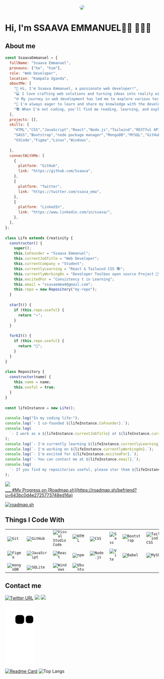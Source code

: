 <div align="center">
  
  <img src="https://camo.githubusercontent.com/683e2187241c641430216c864ce93fc5a0e0dfb232c5a01d1c54b54d63aa8cb2/68747470733a2f2f63646e2e6472696262626c652e636f6d2f75736572732f313136323037372f73637265656e73686f74732f333834383931342f70726f6772616d6d65722e676966" style="width: 250px; border-radius: 50%;">
  
</div>

# Hi, I'm SSAAVA EMMANUEL👋🏼 👨🏻‍💻

## About me

```JavaScript
const SsaavaEmmanuel = {
  fullName: "Ssaava Emmanuel",
  pronouns: ["he", "him"],
  role: "Web Developer",
  location: "Kampala Uganda",
  aboutMe: [
    "👋 Hi, I'm Ssaava Emmanuel, a passionate web developer!",
    "💻 I love crafting web solutions and turning ideas into reality with code.",
    "🌐 My journey in web development has led me to explore various technologies and frameworks.",
    "🚀 I'm always eager to learn and share my knowledge with the developer community.",
    "📚 When I'm not coding, you'll find me reading, learning, and exploring new horizons.",
  ],
  projects: [],
  skills: [
    "HTML","CSS","JavaScript","React","Node.js","Tailwind","RESTful APIs","Babel",
    "SASS","Bootstrap","node package manager","MongoDB","MYSQL","GitHub","Git",
    "VSCode","Figma","Linux","Windows",

  ],
  connectWithMe: [
    {
      platform: "GitHub",
      link: "https://github.com/Ssaava",
    },
    {
      platform: "Twitter",
      link: "https://twitter.com/ssava_ema",
    },
    {
      platform: "LinkedIn",
      link: "https://www.linkedin.com/in/ssava/",
    },
  ],
};

class Life extends Creativity {
  constructor() {
    super();
    this.CoFounder = "Ssaava Emmanuel";
    this.currentJobTitle = "Web Developer";
    this.currentCompany = "Student";
    this.currentlyLearning = "React & Tailwind CSS 📚";
    this.currentlyWorkingOn = "Developer Toolbox open source Project 🌱";
    this.excitedFor = "Consistency t in Learning";
    this.email = "ssavaemma4@gmail.com";
    this.repo = new Repository("my-repo");
  }

  starIt() {
    if (this.repo.useful) {
      return "⭐";
    }
  }

  forkIt() {
    if (this.repo.useful) {
      return "🍴";
    }
  }
}

class Repository {
  constructor(name) {
    this.name = name;
    this.useful = true;
  }
}

const lifeInstance = new Life();

console.log("In my coding life:");
console.log(`- I co-founded ${lifeInstance.CoFounder}.`);
console.log(
  `- I work as a ${lifeInstance.currentJobTitle} at ${lifeInstance.currentCompany}.`
);
console.log(`- I'm currently learning ${lifeInstance.currentlyLearning}.`);
console.log(`- I'm working on ${lifeInstance.currentlyWorkingOn}.`);
console.log(`- I'm excited for ${lifeInstance.excitedFor}.`);
console.log(`- You can contact me at ${lifeInstance.email}.`);
console.log(
  `- If you find my repositories useful, please star them ${lifeInstance.starIt()} or fork them ${lifeInstance.forkIt()}.`
);

```

<div>
  <a href="https://github.com/Ssaava/Ssaava">
  <img height="180em"  src="https://github-readme-stats.vercel.app/api?username=Ssaava&show_icons=true&theme=radical&include_all_commits=true&count_private=true"/>
</div>
___
#My Progress on [Roadmap.sh](https://roadmap.sh/befriend?u=643bc0d4e2725773748ed16a)

[![roadmap.sh](https://api.roadmap.sh/v1-badge/wide/643bc0d4e2725773748ed16a?variant=dark)](https://roadmap.sh/befriend?u=643bc0d4e2725773748ed16a)

## Things I Code With

<div align="center">
	<table>
		<tr>
			<td><code><img width="50" src="https://user-images.githubusercontent.com/25181517/192108372-f71d70ac-7ae6-4c0d-8395-51d8870c2ef0.png" alt="Git" title="Git"/></code></td>
			<td><code><img width="50" src="https://user-images.githubusercontent.com/25181517/192108374-8da61ba1-99ec-41d7-80b8-fb2f7c0a4948.png" alt="GitHub" title="GitHub"/></code></td>
			<td><code><img width="50" src="https://user-images.githubusercontent.com/25181517/192108891-d86b6220-e232-423a-bf5f-90903e6887c3.png" alt="Visual Studio Code" title="Visual Studio Code"/></code></td>
			<td><code><img width="50" src="https://user-images.githubusercontent.com/25181517/192158954-f88b5814-d510-4564-b285-dff7d6400dad.png" alt="HTML" title="HTML"/></code></td>
			<td><code><img width="50" src="https://user-images.githubusercontent.com/25181517/183898674-75a4a1b1-f960-4ea9-abcb-637170a00a75.png" alt="CSS" title="CSS"/></code></td>
			<td><code><img width="50" src="https://user-images.githubusercontent.com/25181517/192158956-48192682-23d5-4bfc-9dfb-6511ade346bc.png" alt="Sass" title="Sass"/></code></td>
			<td><code><img width="50" src="https://user-images.githubusercontent.com/25181517/183898054-b3d693d4-dafb-4808-a509-bab54cf5de34.png" alt="Bootstrap" title="Bootstrap"/></code></td>
			<td><code><img width="50" src="https://user-images.githubusercontent.com/25181517/202896760-337261ed-ee92-4979-84c4-d4b829c7355d.png" alt="Tailwind CSS" title="Tailwind CSS"/></code></td>
		</tr>
		<tr>
			<td><code><img width="50" src="https://user-images.githubusercontent.com/25181517/189715289-df3ee512-6eca-463f-a0f4-c10d94a06b2f.png" alt="Figma" title="Figma"/></code></td>
			<td><code><img width="50" src="https://user-images.githubusercontent.com/25181517/117447155-6a868a00-af3d-11eb-9cfe-245df15c9f3f.png" alt="JavaScript" title="JavaScript"/></code></td>
			<td><code><img width="50" src="https://user-images.githubusercontent.com/25181517/183897015-94a058a6-b86e-4e42-a37f-bf92061753e5.png" alt="React" title="React"/></code></td>
			<td><code><img width="50" src="https://user-images.githubusercontent.com/25181517/121401671-49102800-c959-11eb-9f6f-74d49a5e1774.png" alt="npm" title="npm"/></code></td>
			<td><code><img width="50" src="https://user-images.githubusercontent.com/25181517/183568594-85e280a7-0d7e-4d1a-9028-c8c2209e073c.png" alt="Node.js" title="Node.js"/></code></td>
			<td><code><img width="50" src="https://github.com/marwin1991/profile-technology-icons/assets/62091613/b40892ef-efb8-4b0e-a6b5-d1cfc2f3fc35" alt="Vite" title="Vite"/></code></td>
			<td><code><img width="50" src="https://github.com/marwin1991/profile-technology-icons/assets/136815194/ecd443af-ebba-4af8-a46e-1bf64d863b5b" alt="Babel" title="Babel"/></code></td>
			<td><code><img width="50" src="https://user-images.githubusercontent.com/25181517/183896128-ec99105a-ec1a-4d85-b08b-1aa1620b2046.png" alt="MySQL" title="MySQL"/></code></td>
		</tr>
		<tr>
			<td><code><img width="50" src="https://user-images.githubusercontent.com/25181517/182884177-d48a8579-2cd0-447a-b9a6-ffc7cb02560e.png" alt="mongoDB" title="mongoDB"/></code></td>
			<td><code><img width="50" src="https://github.com/marwin1991/profile-technology-icons/assets/136815194/82df4543-236b-4e45-9604-5434e3faab17" alt="SQLite" title="SQLite"/></code></td>
			<td><code><img width="50" src="https://user-images.githubusercontent.com/25181517/186884150-05e9ff6d-340e-4802-9533-2c3f02363ee3.png" alt="Windows" title="Windows"/></code></td>
			<td><code><img width="50" src="https://user-images.githubusercontent.com/25181517/186884153-99edc188-e4aa-4c84-91b0-e2df260ebc33.png" alt="Ubuntu" title="Ubuntu"/></code></td>
		</tr>
	</table>
</div>

## Contact me

<div> 
  <a href="https://twitter.com/ssava_ema" target="_blank"><img alt="Twitter URL" src="https://img.shields.io/twitter/url?label=Twitter&style=social&url=https%3A%2F%2Ftwitter.com%2Fssava_ema"></a>
  <a href = "mailto:ssavaemma4@gmail.com/" target="blank"><img src="https://img.shields.io/badge/-Gmail-%23333?style=for-the-badge&logo=gmail&logoColor=white"></a>
  <a href="https://www.linkedin.com/in/ssava/" target="blank"><img src="https://img.shields.io/badge/-LinkedIn-%230077B5?style=for-the-badge&logo=linkedin&logoColor=white"></a>

![Snake animation](https://github.com/bisaacm1/bisaacm1/blob/output/github-contribution-grid-snake.svg)

</div>

[![Readme Card](https://github-readme-stats.vercel.app/api/pin/?username=Ssaava&repo=40-JavaScript-Projects)](https://github.com/Ssaava/40-JavaScript-Projects)
![Top Langs](https://github-readme-stats.vercel.app/api/top-langs/?username=Ssaava&langs_count=8&layout=compact)
